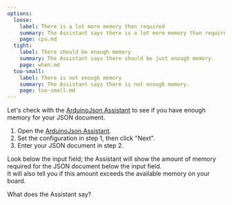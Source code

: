 ```yaml
---
options:
  loose:
    label: There is a lot more memory than required
    summary: The Assistant says there is a lot more memory than required.
    page: cpu.md
  tight:
    label: There should be enough memory
    summary: The Assistant says there should be just enough memory.
    page: when.md
  too-small:
    label: There is not enough memory
    summary: The Assistant says there is not enough memory.
    page: too-small.md
---
```


Let's check with the [ArduinoJson Assistant](/v7/assistant/) to see if you have enough memory for your JSON document.

1. Open the [ArduinoJson Assistant](/v7/assistant/).
2. Set the configuration in step 1, then click "Next".
3. Enter your JSON document in step 2.

Look below the input field; the Assistant will show the amount of memory required for the JSON document below the input field.  
It will also tell you if this amount exceeds the available memory on your board.

What does the Assistant say?
